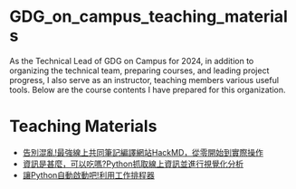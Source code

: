 # GDG_on_campus_teaching_materials
As the Technical Lead of GDG on Campus for 2024, in addition to organizing the technical team, preparing courses, and leading project progress, I also serve as an instructor, teaching members various useful tools. Below are the course contents I have prepared for this organization.

# Teaching Materials
- [告別混亂!最強線上共同筆記編譯網站HackMD，從零開始到實際操作](https://hackmd.io/n7OQaLrqRiaRRHp0rR4IPw)
- [資訊是甚麼，可以吃嗎?Python抓取線上資訊並進行視覺化分析](https://hackmd.io/VHnsAMYmQDeK_J6lX-bj3w)
- [讓Python自動啟動吧!利用工作排程器](https://hackmd.io/C7UnSHhARjmfAJdpkGYWjA)
